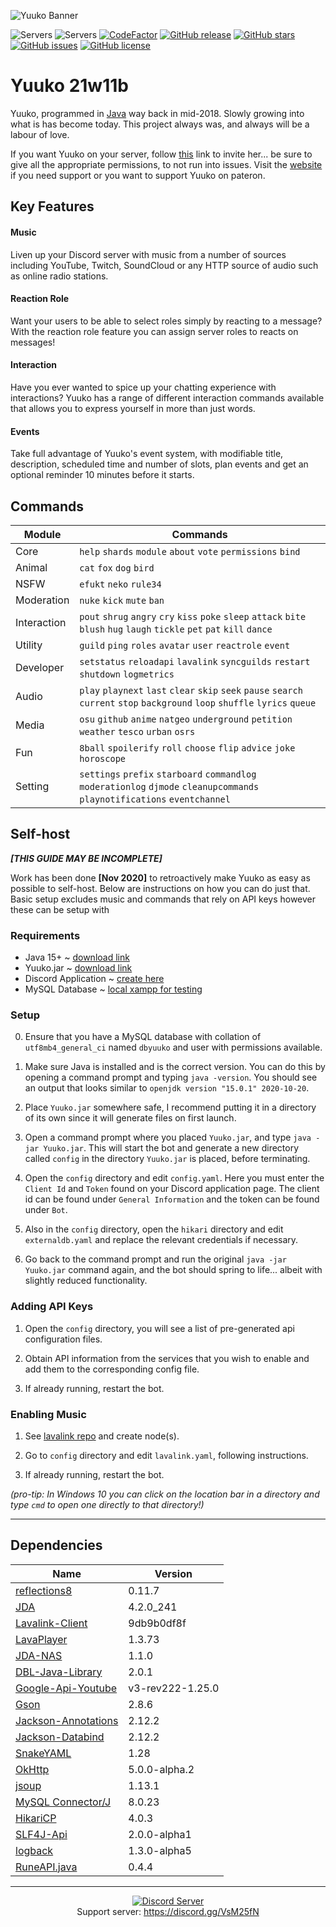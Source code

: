 ![Yuuko Banner](https://i.imgur.com/3Aihicb.jpg)

![Servers](https://top.gg/api/widget/servers/420682957007880223.svg)
![Servers](https://top.gg/api/widget/upvotes/420682957007880223.svg)
[![CodeFactor](https://www.codefactor.io/repository/github/yuwuko/yuuko/badge)](https://www.codefactor.io/repository/github/yuwuko/yuuko)
[![GitHub release](https://img.shields.io/github/release/Yuuko-oh/Yuuko.svg)](https://github.com/Yuuko-oh/Yuuko)
[![GitHub stars](https://img.shields.io/github/stars/Yuuko-oh/Yuuko.svg)](https://github.com/Yuuko-oh/Yuuko/stargazers)
[![GitHub issues](https://img.shields.io/github/issues/Yuuko-oh/Yuuko.svg)](https://github.com/Yuuko-oh/Yuuko/issues)
[![GitHub license](https://img.shields.io/github/license/Yuuko-oh/Yuuko.svg)](https://github.com/Yuuko-oh/Yuuko/blob/master/LICENSE)

# Yuuko 21w11b

Yuuko, programmed in [Java](https://www.oracle.com/uk/java/index.html) way back in mid-2018. Slowly growing into what is has become today. This project always was, and always will be a labour of love.

If you want Yuuko on your server, follow [this](https://discordapp.com/oauth2/authorize?client_id=420682957007880223&permissions=8&scope=bot) link to invite her... be sure to give all the appropriate permissions, to not run into issues. Visit the [website](https://yuwuko.github.io) if you need support or you want to support Yuuko on pateron.

## Key Features

#### Music
Liven up your Discord server with music from a number of sources including YouTube, Twitch, SoundCloud or any HTTP source of audio such as online radio stations.

#### Reaction Role
Want your users to be able to select roles simply by reacting to a message? With the reaction role feature you can assign server roles to reacts on messages!

#### Interaction
Have you ever wanted to spice up your chatting experience with interactions? Yuuko has a range of different interaction commands available that allows you to express yourself in more than just words.

#### Events
Take full advantage of Yuuko's event system, with modifiable title, description, scheduled time and number of slots, plan events and get an optional reminder 10 minutes before it starts.

## Commands

| Module      | Commands                                                                                                                        | 
| ----------- | ------------------------------------------------------------------------------------------------------------------------------- |
| Core        | `help` `shards` `module` `about` `vote` `permissions` `bind`                                                                    |
| Animal      | `cat` `fox` `dog` `bird`                                                                                                        |
| NSFW        | `efukt` `neko` `rule34`                                                                                                         |
| Moderation  | `nuke` `kick` `mute` `ban`                                                                                                      |
| Interaction | `pout` `shrug` `angry` `cry` `kiss` `poke` `sleep` `attack` `bite` `blush` `hug` `laugh` `tickle` `pet` `pat` `kill` `dance`    |
| Utility     | `guild` `ping` `roles` `avatar` `user` `reactrole` `event`                                                                      |
| Developer   | `setstatus` `reloadapi` `lavalink` `syncguilds` `restart` `shutdown` `logmetrics`                                               |
| Audio       | `play` `playnext` `last` `clear` `skip` `seek` `pause` `search` `current` `stop` `background` `loop` `shuffle` `lyrics` `queue` |
| Media       | `osu` `github` `anime` `natgeo` `underground` `petition` `weather` `tesco` `urban` `osrs`                                       |
| Fun         | `8ball` `spoilerify` `roll` `choose` `flip` `advice` `joke` `horoscope`                                                         |
| Setting     | `settings` `prefix` `starboard` `commandlog` `moderationlog` `djmode` `cleanupcommands` `playnotifications` `eventchannel`      |

## Self-host 

***[THIS GUIDE MAY BE INCOMPLETE]***

Work has been done **[Nov 2020]** to retroactively make Yuuko as easy as possible to self-host. Below are instructions on how you can do just that. Basic setup excludes music and commands that rely on API keys however these can be setup with

### Requirements
- Java 15+ ~ [download link](https://jdk.java.net/15/)
- Yuuko.jar ~ [download link](https://github.com/Yuuko-oh/Yuuko/raw/master/out/artifacts/yuuko/Yuuko.jar)
- Discord Application ~ [create here](https://discord.com/developers/applications)
- MySQL Database ~ [local xampp for testing](https://www.apachefriends.org/download.html)

### Setup

0) Ensure that you have a MySQL database with collation of `utf8mb4_general_ci` named `dbyuuko` and user with permissions available.

1) Make sure Java is installed and is the correct version. You can do this by opening a command prompt and typing `java -version`. You should see an output that looks similar to `openjdk version "15.0.1" 2020-10-20`.

2) Place `Yuuko.jar` somewhere safe, I recommend putting it in a directory of its own since it will generate files on first launch.

3) Open a command prompt where you placed `Yuuko.jar`, and type `java -jar Yuuko.jar`. This will start the bot and generate a new directory called `config` in the directory `Yuuko.jar` is placed, before terminating.

4) Open the `config` directory and edit `config.yaml`. Here you must enter the `Client Id` and `Token` found on your Discord application page. The client id can be found under `General Information` and the token can be found under `Bot`.

5) Also in the `config` directory, open the `hikari` directory and edit `externaldb.yaml` and replace the relevant credentials if necessary.

6) Go back to the command prompt and run the original `java -jar Yuuko.jar` command again, and the bot should spring to life... albeit with slightly reduced functionality.

### Adding API Keys

1) Open the `config` directory, you will see a list of pre-generated api configuration files.

2) Obtain API information from the services that you wish to enable and add them to the corresponding config file.

3) If already running, restart the bot.

### Enabling Music

1) See [lavalink repo](https://github.com/Frederikam/Lavalink) and create node(s).

2) Go to `config` directory and edit `lavalink.yaml`, following instructions.

3) If already running, restart the bot.

*(pro-tip: In Windows 10 you can click on the location bar in a directory and type `cmd` to open one directly to that directory!)*

---

## Dependencies

| Name                                                            | Version          |
| --------------------------------------------------------------- | ---------------- |
| [reflections8](https://github.com/aschoerk/reflections8)        | 0.11.7           |
| [JDA](https://github.com/DV8FromTheWorld/JDA)                   | 4.2.0_241        |
| [Lavalink-Client](https://github.com/Yuwuko/Lavalink-Client)    | 9db9b0df8f       |
| [LavaPlayer](https://github.com/sedmelluq/lavaplayer)           | 1.3.73           |
| [JDA-NAS](https://github.com/sedmelluq/jda-nas)                 | 1.1.0            |
| [DBL-Java-Library](https://github.com/top-gg/java-sdk)          | 2.0.1            |
| [Google-Api-Youtube](https://github.com/googleapis)             | v3-rev222-1.25.0 |
| [Gson](https://github.com/google/gson)                          | 2.8.6            |
| [Jackson-Annotations](https://github.com/FasterXML/jackson)     | 2.12.2           |
| [Jackson-Databind](https://github.com/FasterXML/jackson)        | 2.12.2           |
| [SnakeYAML](https://github.com/asomov/snakeyaml)                | 1.28             |
| [OkHttp](https://github.com/square/okhttp)                      | 5.0.0-alpha.2    |
| [jsoup](https://github.com/jhy/jsoup)                           | 1.13.1           |
| [MySQL Connector/J](https://github.com/mysql/mysql-connector-j) | 8.0.23           |
| [HikariCP](https://github.com/brettwooldridge/HikariCP)         | 4.0.3            |
| [SLF4J-Api](https://github.com/qos-ch/slf4j)                    | 2.0.0-alpha1     |
| [logback](https://github.com/qos-ch/logback)                    | 1.3.0-alpha5     |
| [RuneAPI.java](https://github.com/BasketBandit/RuneAPI.java)    | 0.4.4            |

---

<p align="center">
  <a href="https://discord.gg/VsM25fN"><img src="https://discordapp.com/api/guilds/368094427089993729/widget.png?style=banner3" alt="Discord Server"></a>
  <br>Support server: <a href="https://discord.gg/VsM25fN">https://discord.gg/VsM25fN</a>
</p>